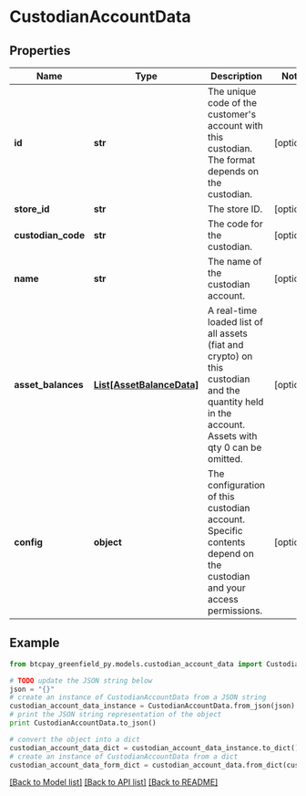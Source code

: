 # CustodianAccountData


## Properties
Name | Type | Description | Notes
------------ | ------------- | ------------- | -------------
**id** | **str** | The unique code of the customer&#39;s account with this custodian. The format depends on the custodian. | [optional] 
**store_id** | **str** | The store ID. | [optional] 
**custodian_code** | **str** | The code for the custodian. | [optional] 
**name** | **str** | The name of the custodian account. | [optional] 
**asset_balances** | [**List[AssetBalanceData]**](AssetBalanceData.md) | A real-time loaded list of all assets (fiat and crypto) on this custodian and the quantity held in the account. Assets with qty 0 can be omitted. | [optional] 
**config** | **object** | The configuration of this custodian account. Specific contents depend on the custodian and your access permissions. | [optional] 

## Example

```python
from btcpay_greenfield_py.models.custodian_account_data import CustodianAccountData

# TODO update the JSON string below
json = "{}"
# create an instance of CustodianAccountData from a JSON string
custodian_account_data_instance = CustodianAccountData.from_json(json)
# print the JSON string representation of the object
print CustodianAccountData.to_json()

# convert the object into a dict
custodian_account_data_dict = custodian_account_data_instance.to_dict()
# create an instance of CustodianAccountData from a dict
custodian_account_data_form_dict = custodian_account_data.from_dict(custodian_account_data_dict)
```
[[Back to Model list]](../README.md#documentation-for-models) [[Back to API list]](../README.md#documentation-for-api-endpoints) [[Back to README]](../README.md)


